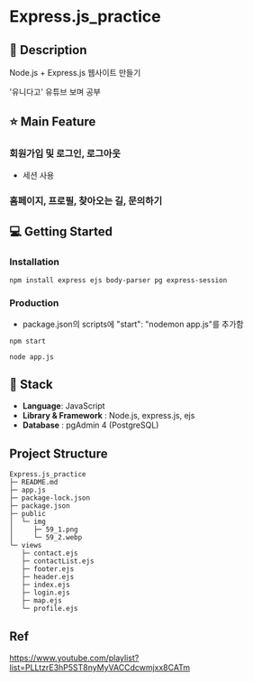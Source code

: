 # Express.js_practice


## 📖 Description
Node.js + Express.js 웹사이트 만들기     

'유니다고' 유튜브 보며 공부

## ⭐ Main Feature
### 회원가입 및 로그인, 로그아웃
- 세션 사용

### 홈페이지, 프로필, 찾아오는 길, 문의하기

## 💻 Getting Started
### Installation
```
npm install express ejs body-parser pg express-session 
```
### Production
- package.json의 scripts에 "start": "nodemon app.js"를 추가함
```
npm start 
```
```
node app.js
```

## 🔧 Stack
- **Language**: JavaScript
- **Library & Framework** : Node.js, express.js, ejs
- **Database** : pgAdmin 4 (PostgreSQL)
<!-- - **Deploy**: AWS EC2 -->

## Project Structure
```
Express.js_practice
├─ README.md
├─ app.js
├─ package-lock.json
├─ package.json
├─ public
│  └─ img
│     ├─ 59_1.png
│     └─ 59_2.webp
└─ views
   ├─ contact.ejs
   ├─ contactList.ejs
   ├─ footer.ejs
   ├─ header.ejs
   ├─ index.ejs
   ├─ login.ejs
   ├─ map.ejs
   └─ profile.ejs

```

## Ref
https://www.youtube.com/playlist?list=PLLtzrE3hP5ST8nyMyVACCdcwmjxx8CATm

